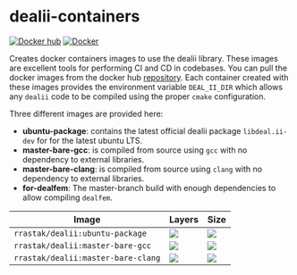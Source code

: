 # dealii-containers

[![](https://img.shields.io/docker/pulls/rrastak/dealii?style=plastic "Docker hub")](https://hub.docker.com/r/rrastak/dealii)
[![Docker](https://github.com/rezarastak/dealii-containers/workflows/Docker/badge.svg)](https://github.com/rezarastak/dealii-containers/actions)

Creates docker containers images to use the dealii library.
These images are excellent tools for performing CI and CD in codebases.
You can pull the docker images from the docker hub [repository](https://hub.docker.com/r/rrastak/dealii).
Each container created with these images provides the environment variable `DEAL_II_DIR` which allows any `dealii` code to be compiled using the proper `cmake` configuration.

Three different images are provided here:
 * **ubuntu-package**: contains the latest official dealii package `libdeal.ii-dev` for for the latest ubuntu LTS.
 * **master-bare-gcc**: is compiled from source using `gcc` with no dependency to external libraries.
 * **master-bare-clang**: is compiled from source using `clang` with no dependency to external libraries.
 * **for-dealfem**: The master-branch build with enough dependencies to allow compiling `dealfem`.

 | Image | Layers | Size |
 |---|---|---|
 |`rrastak/dealii:ubuntu-package` | ![](https://img.shields.io/microbadger/layers/rrastak/dealii/ubuntu-package)|![](https://img.shields.io/microbadger/image-size/rrastak/dealii/ubuntu-package)|
 |`rrastak/dealii:master-bare-gcc` | ![](https://img.shields.io/microbadger/layers/rrastak/dealii/master-bare-gcc)|![](https://img.shields.io/microbadger/image-size/rrastak/dealii/master-bare-gcc)|
 |`rrastak/dealii:master-bare-clang` | ![](https://img.shields.io/microbadger/layers/rrastak/dealii/master-bare-clang)|![](https://img.shields.io/microbadger/image-size/rrastak/dealii/master-bare-clang)|

